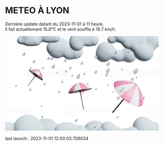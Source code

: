 # METEO À LYON

Dernière update datant du 2023-11-01 à 11 heure.  
Il fait actuellement 15.6°C et le vent souffle à 19.7 km/h.      

![](./.github/rain.png)

last launch : 2023-11-01 12:00:03.709034
